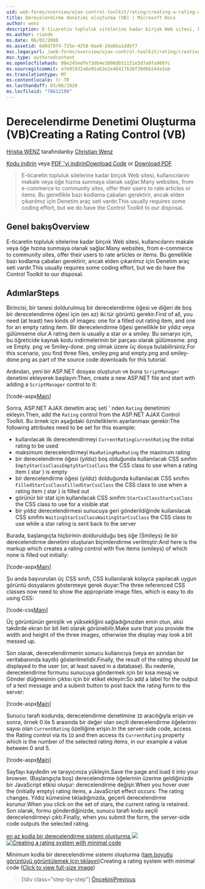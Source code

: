 ```yaml
---
uid: web-forms/overview/ajax-control-toolkit/rating/creating-a-rating-control-vb
title: Derecelendirme denetimi oluşturma (VB) | Microsoft Docs
author: wenz
description: E-ticaretin topluluk sitelerine kadar birçok Web sitesi, kullanıcılarını makale veya öğe hızına sunmaya olanak sağlar. Bu genellikle bazı kodlama çabaları gerektirir, ancak...
ms.author: riande
ms.date: 06/02/2008
ms.assetid: 6d0d70f4-725e-4258-8ae8-24a6ba1ddbf7
msc.legacyurl: /web-forms/overview/ajax-control-toolkit/rating/creating-a-rating-control-vb
msc.type: authoredcontent
ms.openlocfilehash: 08e245edfe73db4e3896db51151e5d7a0fa9697c
ms.sourcegitcommit: e7e91932a6e91a63e2e46417626f39d6b244a3ab
ms.translationtype: MT
ms.contentlocale: tr-TR
ms.lasthandoff: 03/06/2020
ms.locfileid: "78612198"
---
```

# <a name="creating-a-rating-control-vb"></a><span data-ttu-id="3820a-104">Derecelendirme Denetimi Oluşturma (VB)</span><span class="sxs-lookup"><span data-stu-id="3820a-104">Creating a Rating Control (VB)</span></span>

<span data-ttu-id="3820a-105">[Hristia WENZ](https://github.com/wenz) tarafından</span><span class="sxs-lookup"><span data-stu-id="3820a-105">by [Christian Wenz](https://github.com/wenz)</span></span>

<span data-ttu-id="3820a-106">[Kodu indirin](https://download.microsoft.com/download/9/3/f/93f8daea-bebd-4821-833b-95205389c7d0/rating0.vb.zip) veya [PDF 'yi indirin](https://download.microsoft.com/download/2/d/c/2dc10e34-6983-41d4-9c08-f78f5387d32b/rating0VB.pdf)</span><span class="sxs-lookup"><span data-stu-id="3820a-106">[Download Code](https://download.microsoft.com/download/9/3/f/93f8daea-bebd-4821-833b-95205389c7d0/rating0.vb.zip) or [Download PDF](https://download.microsoft.com/download/2/d/c/2dc10e34-6983-41d4-9c08-f78f5387d32b/rating0VB.pdf)</span></span>

> <span data-ttu-id="3820a-107">E-ticaretin topluluk sitelerine kadar birçok Web sitesi, kullanıcılarını makale veya öğe hızına sunmaya olanak sağlar.</span><span class="sxs-lookup"><span data-stu-id="3820a-107">Many websites, from e-commerce to community sites, offer their users to rate articles or items.</span></span> <span data-ttu-id="3820a-108">Bu genellikle bazı kodlama çabaları gerektirir, ancak elden çıkarılmız için Denetim araç seti vardır.</span><span class="sxs-lookup"><span data-stu-id="3820a-108">This usually requires some coding effort, but we do have the Control Toolkit to our disposal.</span></span>

## <a name="overview"></a><span data-ttu-id="3820a-109">Genel bakış</span><span class="sxs-lookup"><span data-stu-id="3820a-109">Overview</span></span>

<span data-ttu-id="3820a-110">E-ticaretin topluluk sitelerine kadar birçok Web sitesi, kullanıcılarını makale veya öğe hızına sunmaya olanak sağlar.</span><span class="sxs-lookup"><span data-stu-id="3820a-110">Many websites, from e-commerce to community sites, offer their users to rate articles or items.</span></span> <span data-ttu-id="3820a-111">Bu genellikle bazı kodlama çabaları gerektirir, ancak elden çıkarılmız için Denetim araç seti vardır.</span><span class="sxs-lookup"><span data-stu-id="3820a-111">This usually requires some coding effort, but we do have the Control Toolkit to our disposal.</span></span>

## <a name="steps"></a><span data-ttu-id="3820a-112">Adımlar</span><span class="sxs-lookup"><span data-stu-id="3820a-112">Steps</span></span>

<span data-ttu-id="3820a-113">Birincisi, bir tanesi doldurulmuş bir derecelendirme öğesi ve diğeri de boş bir derecelendirme öğesi için (en az) iki tür görüntü gerekir.</span><span class="sxs-lookup"><span data-stu-id="3820a-113">First of all, you need (at least) two kinds of images: one for a filled out rating item, and one for an empty rating item.</span></span> <span data-ttu-id="3820a-114">Bir derecelendirme öğesi genellikle bir yıldız veya gülümseme olur.</span><span class="sxs-lookup"><span data-stu-id="3820a-114">A rating item is usually a star or a smiley.</span></span> <span data-ttu-id="3820a-115">Bu senaryo için, bu öğreticide kaynak kodu indirmelerinin bir parçası olarak gülümseme. png ve Empty. png ve Smiley-done. png olmak üzere üç dosya bulabilirsiniz.</span><span class="sxs-lookup"><span data-stu-id="3820a-115">For this scenario, you find three files, smiley.png and empty.png and smiley-done.png as part of the source code downloads for this tutorial.</span></span>

<span data-ttu-id="3820a-116">Ardından, yeni bir ASP.NET dosyası oluşturun ve buna `ScriptManager` denetimi ekleyerek başlayın:</span><span class="sxs-lookup"><span data-stu-id="3820a-116">Then, create a new ASP.NET file and start with adding a `ScriptManager` control to it:</span></span>

[!code-aspx[Main](creating-a-rating-control-vb/samples/sample1.aspx)]

<span data-ttu-id="3820a-117">Sonra, ASP.NET AJAX denetim araç seti ' nden `Rating` denetimini ekleyin.</span><span class="sxs-lookup"><span data-stu-id="3820a-117">Then, add the `Rating` control from the ASP.NET AJAX Control Toolkit.</span></span> <span data-ttu-id="3820a-118">Bu örnek için aşağıdaki özniteliklerin ayarlanması gerekir:</span><span class="sxs-lookup"><span data-stu-id="3820a-118">The following attributes need to be set for this example:</span></span>

- <span data-ttu-id="3820a-119">kullanılacak ilk derecelendirmeyi `CurrentRating`</span><span class="sxs-lookup"><span data-stu-id="3820a-119">`CurrentRating` the initial rating to be used</span></span>
- <span data-ttu-id="3820a-120">maksimum derecelendirmeyi `MaxRating`</span><span class="sxs-lookup"><span data-stu-id="3820a-120">`MaxRating` the maximum rating</span></span>
- <span data-ttu-id="3820a-121">bir derecelendirme öğesi (yıldız) boş olduğunda kullanılacak CSS sınıfını `EmptyStarCssClass`</span><span class="sxs-lookup"><span data-stu-id="3820a-121">`EmptyStarCssClass` the CSS class to use when a rating item ( star ) is empty</span></span>
- <span data-ttu-id="3820a-122">bir derecelendirme öğesi (yıldız) dolduğunda kullanılacak CSS sınıfını `FilledStarCssClass`</span><span class="sxs-lookup"><span data-stu-id="3820a-122">`FilledStarCssClass` the CSS class to use when a rating item ( star ) is filled out</span></span>
- <span data-ttu-id="3820a-123">görünür bir stat için kullanılacak CSS sınıfını `StarCssClass`</span><span class="sxs-lookup"><span data-stu-id="3820a-123">`StarCssClass` the CSS class to use for a visible stat</span></span>
- <span data-ttu-id="3820a-124">bir yıldız derecelendirmesi sunucuya geri gönderildiğinde kullanılacak CSS sınıfını `WaitingStarCssClass`</span><span class="sxs-lookup"><span data-stu-id="3820a-124">`WaitingStarCssClass` the CSS class to use while a star rating is sent back to the server</span></span>

<span data-ttu-id="3820a-125">Burada, başlangıçta hiçbirinin doldurulduğu beş öğe (Smileys) ile bir derecelendirme denetimi oluşturan biçimlendirme verilmiştir:</span><span class="sxs-lookup"><span data-stu-id="3820a-125">And here is the markup which creates a rating control with five items (smileys) of which none is filled out initially:</span></span>

[!code-aspx[Main](creating-a-rating-control-vb/samples/sample2.aspx)]

<span data-ttu-id="3820a-126">Şu anda başvurulan üç CSS sınıfı, CSS kullanılarak kolayca yapılacak uygun görüntü dosyalarını göstermeye gerek duyar:</span><span class="sxs-lookup"><span data-stu-id="3820a-126">The three referenced CSS classes now need to show the appropriate image files, which is easy to do using CSS:</span></span>

[!code-css[Main](creating-a-rating-control-vb/samples/sample3.css)]

<span data-ttu-id="3820a-127">Üç görüntünün genişlik ve yüksekliğini sağladığınızdan emin olun, aksi takdirde ekran bir bit ileti olarak görünebilir.</span><span class="sxs-lookup"><span data-stu-id="3820a-127">Make sure that you provide the width and height of the three images, otherwise the display may look a bit messed up.</span></span>

<span data-ttu-id="3820a-128">Son olarak, derecelendirmenin sonucu kullanıcıya (veya en azından bir veritabanında kayıtlı) gösterilmelidir.</span><span class="sxs-lookup"><span data-stu-id="3820a-128">Finally, the result of the rating should be displayed to the user (or, at least saved in a database).</span></span> <span data-ttu-id="3820a-129">Bu nedenle, derecelendirme formunu sunucuya göndermek için bir kısa mesaj ve Gönder düğmesinin çıktısı için bir etiket ekleyin:</span><span class="sxs-lookup"><span data-stu-id="3820a-129">So add a label for the output of a text message and a submit button to post back the rating form to the server:</span></span>

[!code-aspx[Main](creating-a-rating-control-vb/samples/sample4.aspx)]

<span data-ttu-id="3820a-130">Sunucu tarafı kodunda, derecelendirme denetimine `ID` aracılığıyla erişin ve sonra, örnek 0 ile 5 arasında bir değer olan seçili derecelendirme öğelerinin sayısı olan `CurrentRating` özelliğine erişin.</span><span class="sxs-lookup"><span data-stu-id="3820a-130">In the server-side code, access the Rating control via its `ID` and then access its `CurrentRating` property which is the number of the selected rating items, in our example a value between 0 and 5.</span></span>

[!code-aspx[Main](creating-a-rating-control-vb/samples/sample5.aspx)]

<span data-ttu-id="3820a-131">Sayfayı kaydedin ve tarayıcınıza yükleyin.</span><span class="sxs-lookup"><span data-stu-id="3820a-131">Save the page and load it into your browser.</span></span> <span data-ttu-id="3820a-132">(Başlangıçta boş) derecelendirme öğelerinin üzerine geldiğinizde bir JavaScript etkisi oluşur: derecelendirme değişir.</span><span class="sxs-lookup"><span data-stu-id="3820a-132">When you hover over the (initially empty) rating items, a JavaScript effect occurs: The rating changes.</span></span> <span data-ttu-id="3820a-133">Yıldız kümesine tıkladığınızda, geçerli derecelendirme korunur.</span><span class="sxs-lookup"><span data-stu-id="3820a-133">When you click on the set of stars, the current rating is retained.</span></span> <span data-ttu-id="3820a-134">Son olarak, formu gönderdiğinizde, sunucu tarafı kodu seçili derecelendirmeyi çıktı.</span><span class="sxs-lookup"><span data-stu-id="3820a-134">Finally, when you submit the form, the server-side code outputs the selected rating.</span></span>

<span data-ttu-id="3820a-135">[en az kodla bir derecelendirme sistemi oluşturma ![](creating-a-rating-control-vb/_static/image2.png)](creating-a-rating-control-vb/_static/image1.png)</span><span class="sxs-lookup"><span data-stu-id="3820a-135">[![Creating a rating system with minimal code](creating-a-rating-control-vb/_static/image2.png)](creating-a-rating-control-vb/_static/image1.png)</span></span>

<span data-ttu-id="3820a-136">Minimum kodla bir derecelendirme sistemi oluşturma ([tam boyutlu görüntüyü görüntülemek Için tıklayın](creating-a-rating-control-vb/_static/image3.png))</span><span class="sxs-lookup"><span data-stu-id="3820a-136">Creating a rating system with minimal code ([Click to view full-size image](creating-a-rating-control-vb/_static/image3.png))</span></span>

> [!div class="step-by-step"]
> [<span data-ttu-id="3820a-137">Öncekini</span><span class="sxs-lookup"><span data-stu-id="3820a-137">Previous</span></span>](creating-a-rating-control-cs.md)
